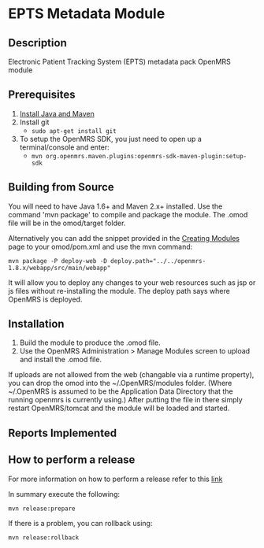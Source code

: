 EPTS Metadata Module
==========================

Description
-----------
Electronic Patient Tracking System (EPTS) metadata pack OpenMRS module

Prerequisites
-------------

1. [Install Java and Maven](https://wiki.openmrs.org/display/docs/OpenMRS+SDK#OpenMRSSDK-Installation)
2. Install git
   - `sudo apt-get install git`
3. To setup the OpenMRS SDK, you just need to open up a terminal/console and enter:
   - `mvn org.openmrs.maven.plugins:openmrs-sdk-maven-plugin:setup-sdk`

Building from Source
--------------------
You will need to have Java 1.6+ and Maven 2.x+ installed.  Use the command 'mvn package' to
compile and package the module.  The .omod file will be in the omod/target folder.

Alternatively you can add the snippet provided in the [Creating Modules](https://wiki.openmrs.org/x/cAEr) page to your
omod/pom.xml and use the mvn command:

    mvn package -P deploy-web -D deploy.path="../../openmrs-1.8.x/webapp/src/main/webapp"

It will allow you to deploy any changes to your web
resources such as jsp or js files without re-installing the module. The deploy path says
where OpenMRS is deployed.

Installation
------------
1. Build the module to produce the .omod file.
2. Use the OpenMRS Administration > Manage Modules screen to upload and install the .omod file.

If uploads are not allowed from the web (changable via a runtime property), you can drop the omod
into the ~/.OpenMRS/modules folder.  (Where ~/.OpenMRS is assumed to be the Application
Data Directory that the running openmrs is currently using.)  After putting the file in there
simply restart OpenMRS/tomcat and the module will be loaded and started.

Reports Implemented
-------------------

How to perform a release
-------------------------

For more information on how to perform a release refer to this [link](https://wiki.openmrs.org/display/docs/Maven+Release+Process)

In summary execute the following:

```
mvn release:prepare
```

If there is a problem, you can rollback using:
```
mvn release:rollback
```